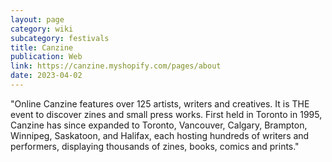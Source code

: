 ```yaml
---
layout: page
category: wiki
subcategory: festivals
title: Canzine
publication: Web
link: https://canzine.myshopify.com/pages/about
date: 2023-04-02
---
```


"Online Canzine features over 125 artists, writers and creatives. It is THE event to discover zines and small press works. First held in Toronto in 1995, Canzine has since expanded to Toronto, Vancouver, Calgary, Brampton, Winnipeg, Saskatoon, and Halifax, each hosting hundreds of writers and performers, displaying thousands of zines, books, comics and prints."
